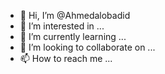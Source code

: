 - 👋 Hi, I’m @Ahmedalobadid
- 👀 I’m interested in ...
- 🌱 I’m currently learning ...
- 💞️ I’m looking to collaborate on ...
- 📫 How to reach me ...

<!---
Ahmedalobadid/Ahmedalobadid is a ✨ special ✨ repository because its `README.md` (this file) appears on your GitHub profile.
You can click the Preview link to take a look at your changes.

